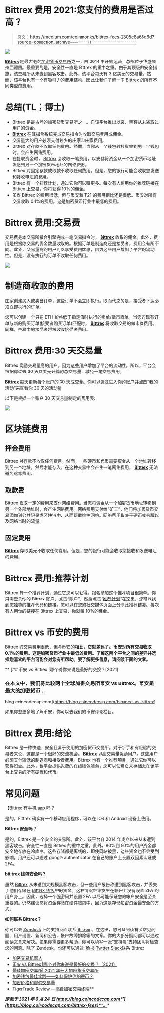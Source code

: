 # Bittrex 费用 2021:您支付的费用是否过高？

> 原文：<https://medium.com/coinmonks/bittrex-fees-2305c8a68d6d?source=collection_archive---------11----------------------->

![](img/0c6608a178b4643491d7cc515bccf0a0.png)

[**Bittrex**](https://blog.coincodecap.com/go/bittrex) 是最古老的[加密货币交易所](https://blog.coincodecap.com/crypto-exchange)之一，自 2014 年开始运营，总部位于华盛顿州西雅图。最重要的是，安全性一直是 Bittrex 的重中之重。由于其顶级的安全措施，该交易所从未遭到黑客攻击。此外，该平台每天有 3 亿美元的交易量。然而，该平台也有一个有吸引力的费用结构，因此让我们了解一下 [Bittrex](https://blog.coincodecap.com/go/bittrex) 的所有不同类型的费用。

# 总结(TL；博士)

*   [Bittrex](https://blog.coincodecap.com/go/bittrex) 是最古老的[加密货币交易所](https://blog.coincodecap.com/go/crypto-exchange)之一。自该平台推出以来，黑客从未盗取过用户的资金。
*   [**Bittrex**](https://blog.coincodecap.com/go/bittrex) 在其撮合系统完成交易指令时收取交易费用或佣金。
*   交易量大的用户必须支付较少的庄家和庄家费用。
*   Bittrex 对存款不收取任何费用。然而，当你从一个钱包转移资金到另一个钱包时，会产生网络费用。
*   在提取资金时， [Bittrex](https://blog.coincodecap.com/go/bittrex) 会收取一笔费用，以支付将资金从一个加密货币地址发送到另一个加密货币地址的网络费用。
*   Bittrex 对固定存款或取款不收取任何费用。但是，您的银行可能会收取您发送和接收电汇的费用。
*   Bittrex 有一个推荐计划，通过它你可以赚更多。每次有人使用你的推荐链接在 Bittrex 上交易，你将获得 10%的佣金。
*   虽然 Bittrex 的费用很低，但与币安和 T21 的费用相比还是很低。币安对所有交易收取 0.1%的费用。这是加密货币行业中最低的费用。

# Bittrex 费用:交易费

交易费是本交易所撮合引擎完成一笔交易指令时， [**Bittrex**](https://blog.coincodecap.com/go/bittrex) 收取的佣金。此外，费用是根据你交易的资金数量收取的。根据订单是制造商还是接受者，费用会有所不同。此外，交易量高的用户可以享受费用优惠，因为这些用户增加了平台的流动性。但是，没有执行的订单不收取任何费用。

![](img/2b9e0a1752d875ea79f7b6d49ca8dd49.png)

# 制造商收取的费用

庄家创建买入或卖出订单，这些订单不会立即执行。取而代之的是，接受者下达必须立即执行的订单。

您可以创建一个只在 ETH 价格低于指定值时执行的卖单/做市商单。当您的现有订单与新的购买订单(接受者购买订单)匹配时， [**Bittrex**](https://blog.coincodecap.com/go/bittrex) 将收取交易的做市商费用。同样，交易中的接受者将被收取接受者费用。

# Bittrex 费用:30 天交易量

Bittrex 奖励交易量高的用户，因为这些用户增加了平台的流动性。所以，平台会根据你过去 30 天以美元计算的总交易量，减免一笔交易费用。

[**Bittrex**](https://blog.coincodecap.com/go/bittrex) 每天更新每个账户的 30 天成交量。你可以通过进入你的账户并点击“我的活动”来查看你 30 天的活动量

以下是根据一个账户 30 天交易量制定的费用表:

![](img/24c8735c75a11d4562c431a3ace60e32.png)

# 区块链费用

## 押金费用

Bittrex 对存款不收取任何费用。然而，一些硬币和代币需要资金从一个地址转移到另一个地址，然后才能存入。在这种交易中会产生一笔网络费用， [**Bittrex**](https://blog.coincodecap.com/go/bittrex) 无法避免这笔费用。

## 取款费

Bittrex 收取一定的费用来支付网络费用。当您将资金从一个加密货币地址转移到另一个外部地址时，会产生网络费用。网络费用支付给“矿工”，他们将加密货币交易添加到公共记录或区块链中，从而帮助维护网络。网络费用取决于硬币或令牌以及网络当时的流量。

## 固定费用

[**Bittrex**](https://blog.coincodecap.com/go/bittrex) 存取美元不收取任何费用。但是，您的银行可能会收取您接收和发送电汇的费用。

# Bittrex 费用:推荐计划

Bittrex 有一个推荐计划，通过它您可以获得。报名参加这个推荐项目很简单。你只需登录你的 Bittrex 账户，点击“账户”，然后点击“[推荐计划](https://blog.coincodecap.com/go/bittrex)”在这里，您可以找到您独特的推荐代码和链接。您可以在您的社交媒体页面上分享此推荐链接。每次有人用你的链接在 Bittrex 上交易，你就赚 10%的佣金。

# Bittrex vs 币安的费用

Bittrex 的交易费用很低，但与币安的[](https://blog.coincodecap.com/go/binance)**相比，它就差远了。币安对所有交易收取 0.1%的费用。这是加密货币行业中最低的费用。了解这两个平台之间的差异并选择您喜欢的平台可能会对您有所帮助。要了解更多信息，请阅读下面的文章。**

**[](https://blog.coincodecap.com/binance-vs-bittrex) [## 币安 vs Bittrex |哪个对你来说是最好的交换？[2021]

### 在本文中，我们将比较两个全球加密交易所币安 vs Bittrex。币安是最大的加密货币…

blog.coincodecap.com](https://blog.coincodecap.com/binance-vs-bittrex) 

如果你想更多地了解币安，你可以去我们的币安评论栏目。

# Bittrex 费用:结论

Bittrex 是一种快速、安全且易于使用的加密货币交易所。对于新手和有经验的交易者来说，这都是一个很好的交流机会。 [**Bittrex**](https://blog.coincodecap.com/go/bittrex) 以高交易量奖励用户。这些用户必须支付较低的制造商和接受者费用。Bittrex 也有一个推荐项目，通过它你可以获得资金。此外，该平台提供免费的在线钱包服务，您可以使用它来存储您在该平台上交易的所有硬币和代币。

# 常见问题

【Bittrex 有手机 app 吗？

是的，Bittrex 确实有一个移动应用程序，可以在 iOS 和 Android 设备上使用。

**Bittrex 安全吗？**

是的，Bittrex 是一个安全的交易所。此外，该平台自 2014 年成立以来从未遭到黑客攻击。安全性一直是 Bittrex 的重中之重。此外，80%到 90%的用户资金都安全地存放在冷库中。这些存储都是离线的，即使网站被黑，这些资金也不会受到影响。用户还可以通过 google authenticator 在自己的账户上设置双因素认证或 2FA。

**bit trex 钱包安全吗？**

虽然 [Bittrex](https://blog.coincodecap.com/go/bittrex) 从未遭到大规模黑客攻击，但一些用户报告称遭到黑客攻击，并丢失了他们存储在 [Bittrex 钱包](https://bittrex.com/discover/all-about-digital-wallets)中的资金。这种情况经常发生在帐户上没有设置 2FA 的用户身上。因此，选择一个强密码并设置 2FA 以尽可能保证您的帐户安全是至关重要的。仍然建议您将资金存储在硬件钱包中，因为这是存储加密资金最安全的方式。

**如何联系 Bittrex？**

你可以去 [Zendesk](https://bittrex.zendesk.com/hc/en-us) 上的支持页面联系 [Bittrex](https://blog.coincodecap.com/go/bittrex) 。在这里，您可以阅读有关常见问题、用户设置、新闻和公告、帐户故障排除等的文章。你的大部分疑问都可以通过阅读文章来解决。如果你需要更多帮助，你可以填写一张“支持票”支持团队将检查您的问题。除了 Zendesk，你还可以通过:
[脸书](https://www.facebook.com/bittrex/)
[Twitter](https://twitter.com/BittrexExchange?ref_src=twsrc%5Egoogle%7Ctwcamp%5Eserp%7Ctwgr%5Eauthor)
[Slack](https://bittrex.zendesk.com/hc/en-us/articles/115002224092-How-do-I-get-invited-to-the-Bittrex-Slack-channel-)联系 Bittrex

*   [加密交易机器人](/coinmonks/crypto-trading-bot-c2ffce8acb2a)
*   [币安 vs Bittrex |哪个对你来说是最好的交换？【2021】](https://blog.coincodecap.com/binance-vs-bittrex)
*   [最佳加密交易所| 2021 年十大加密货币交易所](https://blog.coincodecap.com/crypto-exchange)
*   [加密钱包最佳实践——如何保护你的硬币？](https://blog.coincodecap.com/how-to-secure-your-crypto-wallet)
*   [加密价格和虚假交易量](https://blog.coincodecap.com/crypto-price-the-fake-trading-volume)
*   [TigerTrade Review —高级加密交易终端](https://blog.coincodecap.com/tigertrade-review-an-advance-crypto-trading-terminal)** 

***原载于 2021 年 6 月 24 日 https://blog.coincodecap.com*[](https://blog.coincodecap.com/bittrex-fees)**。****